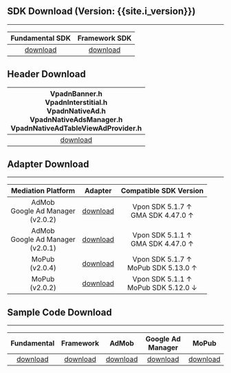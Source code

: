 ## SDK Download (Version: {{site.i_version}})
---

Fundamental SDK<br>| Framework SDK <br>|
:-------------: | :------------:|
[download][1]   | [download][2] |

<!-- > **Note**:

>* You can choose either fundamental SDK or framework SDK for ad integration. If using Framework SDK, you don't have to reference necessary frameworks, one by one, and it's lighter than fundamental SDK. -->

<!-- >**Note:** You might receive an alert (ITMS-90809) from App Store if you are using the latest Vpon SDK. It won't cause any impact on the ad serving and the result of the review currently. Vpon will deliver a new version of SDK to figure it out asap. -->

## Header Download

|VpadnBanner.h <br> VpadnInterstitial.h <br> VpadnNativeAd.h <br> VpadnNativeAdsManager.h <br> VpadnNativeAdTableViewAdProvider.h |
|:-------------:|
|[download][3]|



## Adapter Download
---

| Mediation Platform | Adapter | Compatible SDK Version|
|:------------------:|:-------:|:---:|
| AdMob <br> Google Ad Manager <br> (v2.0.2) | [download][4] | Vpon SDK 5.1.7 ↑ <br> GMA SDK 4.47.0 ↑ | 
| AdMob <br> Google Ad Manager <br> (v2.0.1) | [download][4] | Vpon SDK 5.1.1 ↑ <br> GMA SDK 4.47.0 ↑ | 
| MoPub <br> (v2.0.4)| [download][14] | Vpon SDK 5.1.7 ↑  <br> MoPub SDK 5.13.0 ↑ |
| MoPub <br> (v2.0.2)| [download][5]  | Vpon SDK 5.1.1 ↑  <br> MoPub SDK 5.12.0 ↓ |

<!-- | Smatto | [download][12] | | -->



 
## Sample Code Download
---

| Fundamental   | Framework     | AdMob         | Google Ad Manager | MoPub          |
|:-------------:|:-------------:|:-------------:|:-----------------:|:--------------:|
| [download][6] | [download][7] | [download][8] | [download][9]     | [download][11] |

<!-- 
Smaato        |
:-------------:|
[download][13]| -->

[1]: https://m.vpon.com/sdk/VponSDK-iOS/ios-vpadn-sdk-v5.1.7-20201111-2011111201-75db645.a
[2]: https://m.vpon.com/sdk/VponSDK-iOS/VpadnSDKiOS-5.1.7.zip

[3]: https://github.com/vpon-sdk/Vpon-mobile-ios-examples/tree/master/FundamentalExample/Headers
[4]: https://github.com/vpon-sdk/Vpon-mobile-ios-examples/tree/master/Adapter/AdMobAdapter
[5]: https://github.com/vpon-sdk/Vpon-mobile-ios-examples/tree/master/Adapter/MopubCustomEvents-2.0.2
[6]: https://github.com/vpon-sdk/Vpon-mobile-ios-examples/tree/master/FundamentalExample
[7]: https://github.com/vpon-sdk/Vpon-mobile-ios-examples/tree/master/FrameworkExample
[8]: https://github.com/vpon-sdk/Vpon-mobile-ios-examples/tree/master/Mediation/AdMobExample
[9]: https://github.com/vpon-sdk/Vpon-mobile-ios-examples/tree/master/Mediation/DFPExample

[11]: https://github.com/vpon-sdk/Vpon-mobile-ios-examples/tree/master/Mediation/MoPubExample
[12]: https://github.com/vpon-sdk/Vpon-mobile-ios-examples/tree/master/Adapter/SOMAVpadnPlugin
[13]: https://github.com/vpon-sdk/Vpon-mobile-ios-examples/tree/master/Mediation/SmaatoSample/
[14]: https://github.com/vpon-sdk/Vpon-mobile-ios-examples/tree/master/Adapter/MoPubCustomEvents-2.0.3